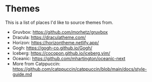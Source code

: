 # Themes

This is a list of places I'd like to source themes from.
- Gruvbox: https://github.com/morhetz/gruvbox
- Dracula: https://draculatheme.com/
- Horizon: https://horizontheme.netlify.app/
- Gogh: https://gogh-co.github.io/Gogh/
- Iceberg: https://cocopon.github.io/iceberg.vim/
- Oceanic: https://github.com/mhartington/oceanic-next
- More from Catppuccin: https://github.com/catppuccin/catppuccin/blob/main/docs/style-guide.md
